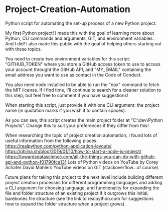 # Project-Creation-Automation
Python script for automating the set-up process of a new Python project.

My first Python project! I made this with the goal of learning more about Python, CLI commands and arguments, GIT, and environment variables. And I did! I also made this public with the goal of helping others starting out with these topics.

You need to create two environment variables for this script: "GITHUB_TOKEN" where you store a GitHub access token to use to access your account throught the GitHub API, and "MY_EMAIL" containing the email address you want to use as contact in the Code of Conduct.

You also need node installed to be able to run the "npx" command to fetch the MIT license. If I find time, I'll continue to search for a cleaner solution to this step, but feel free to comment if you have suggestions!

When starting this script, just provide it with one CLI argument: the project name (in quotation marks if you wish it to contain spaces).

As you can see, this script creates the main project folder at "C:\dev\Python Projects". Change this to suit your preferences if they differ from this!

When researching the topic of project creation automation, I found lots of useful information from the following places:
https://realpython.com/python-application-layouts/
https://philna.sh/blog/2019/01/10/how-to-start-a-node-js-project/
https://towardsdatascience.com/all-the-things-you-can-do-with-github-api-and-python-f01790fca131
Lots of Python videos on YouTube by Corey Schafer
David Mahlers YouTube videos on GIT
(stackoverflow...of course)


Future plans for taking this project to the next level include building different project creation processes for different programming languages and adding a CLI argument for choosing language, and functionality for expanding the file and folder structure of an existing project if it outgrows this initial, barebones file structure (see the link to realpython.com for suggestions how to expand the folder structure when a project grows).
